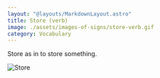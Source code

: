 ```yaml
---
layout: "@layouts/MarkdownLayout.astro"
title: Store (verb)
image: ./assets/images-of-signs/store-verb.gif
category: Vocabulary
---
```


Store as in to store something.

![Store](@signs/store-verb.gif)
